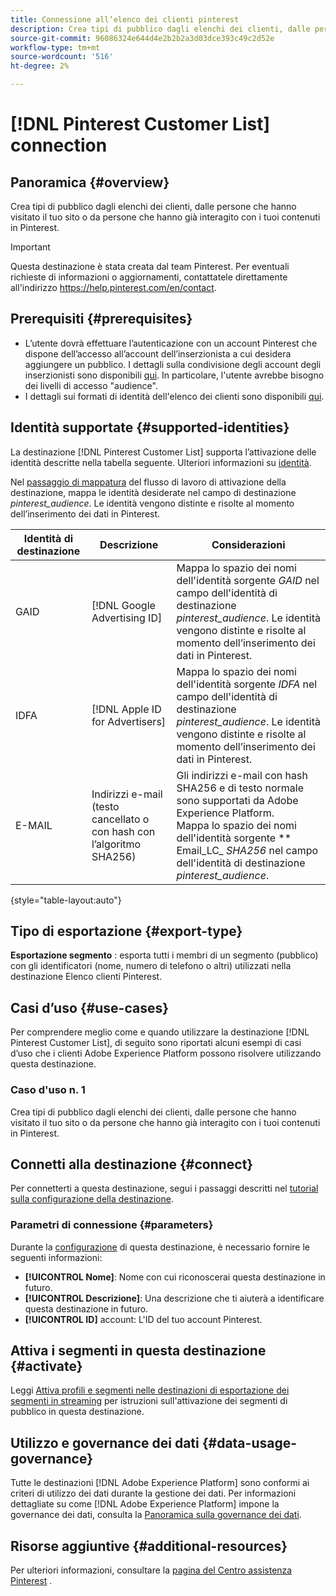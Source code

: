 ```yaml
---
title: Connessione all’elenco dei clienti pinterest
description: Crea tipi di pubblico dagli elenchi dei clienti, dalle persone che hanno visitato il tuo sito o da persone che hanno già interagito con i tuoi contenuti in Pinterest.
source-git-commit: 96086324e644d4e2b2b2a3d03dce393c49c2d52e
workflow-type: tm+mt
source-wordcount: '516'
ht-degree: 2%

---
```


# [!DNL Pinterest Customer List] connection

## Panoramica {#overview}

Crea tipi di pubblico dagli elenchi dei clienti, dalle persone che hanno visitato il tuo sito o da persone che hanno già interagito con i tuoi contenuti in Pinterest.

>[!IMPORTANT]
>
>Questa destinazione è stata creata dal team Pinterest. Per eventuali richieste di informazioni o aggiornamenti, contattatele direttamente all&#39;indirizzo https://help.pinterest.com/en/contact.

## Prerequisiti {#prerequisites}

* L’utente dovrà effettuare l’autenticazione con un account Pinterest che dispone dell’accesso all’account dell’inserzionista a cui desidera aggiungere un pubblico. I dettagli sulla condivisione degli account degli inserzionisti sono disponibili [qui](https://help.pinterest.com/en/business/article/share-and-manage-access-to-your-ad-accounts). In particolare, l&#39;utente avrebbe bisogno dei livelli di accesso &quot;audience&quot;.
* I dettagli sui formati di identità dell&#39;elenco dei clienti sono disponibili [qui](https://help.pinterest.com/en/business/article/audience-targeting).


## Identità supportate {#supported-identities}

La destinazione [!DNL Pinterest Customer List] supporta l’attivazione delle identità descritte nella tabella seguente. Ulteriori informazioni su [identità](https://experienceleague.adobe.com/docs/experience-platform/identity/namespaces.html?lang=en#getting-started).

Nel [passaggio di mappatura](/help/destinations/ui/activate-segment-streaming-destinations.md#mapping) del flusso di lavoro di attivazione della destinazione, mappa le identità desiderate nel campo di destinazione *pinterest_audience*. Le identità vengono distinte e risolte al momento dell’inserimento dei dati in Pinterest.

| Identità di destinazione | Descrizione | Considerazioni |
|---|---|---|
| GAID | [!DNL Google Advertising ID] | Mappa lo spazio dei nomi dell&#39;identità sorgente *GAID* nel campo dell&#39;identità di destinazione *pinterest_audience*. Le identità vengono distinte e risolte al momento dell’inserimento dei dati in Pinterest. |
| IDFA | [!DNL Apple ID for Advertisers] | Mappa lo spazio dei nomi dell&#39;identità sorgente *IDFA* nel campo dell&#39;identità di destinazione *pinterest_audience*. Le identità vengono distinte e risolte al momento dell’inserimento dei dati in Pinterest. |
| E-MAIL | Indirizzi e-mail (testo cancellato o con hash con l’algoritmo SHA256) | Gli indirizzi e-mail con hash SHA256 e di testo normale sono supportati da Adobe Experience Platform. <br> Mappa lo spazio dei nomi dell&#39;identità sorgente  ** Email_LC_ *SHA256* nel campo dell&#39;identità di destinazione  *pinterest_audience*. |

{style=&quot;table-layout:auto&quot;}

## Tipo di esportazione {#export-type}

**Esportazione segmento** : esporta tutti i membri di un segmento (pubblico) con gli identificatori (nome, numero di telefono o altri) utilizzati nella destinazione Elenco clienti Pinterest.

## Casi d’uso {#use-cases}

Per comprendere meglio come e quando utilizzare la destinazione [!DNL Pinterest Customer List], di seguito sono riportati alcuni esempi di casi d’uso che i clienti Adobe Experience Platform possono risolvere utilizzando questa destinazione.


### Caso d&#39;uso n. 1

Crea tipi di pubblico dagli elenchi dei clienti, dalle persone che hanno visitato il tuo sito o da persone che hanno già interagito con i tuoi contenuti in Pinterest.

## Connetti alla destinazione {#connect}

Per connetterti a questa destinazione, segui i passaggi descritti nel [tutorial sulla configurazione della destinazione](../../ui/connect-destination.md).



### Parametri di connessione {#parameters}

Durante la [configurazione](../../ui/connect-destination.md) di questa destinazione, è necessario fornire le seguenti informazioni:

* **[!UICONTROL Nome]**: Nome con cui riconoscerai questa destinazione in futuro.
* **[!UICONTROL Descrizione]**: Una descrizione che ti aiuterà a identificare questa destinazione in futuro.
* **[!UICONTROL ID]** account: L&#39;ID del tuo account Pinterest.

## Attiva i segmenti in questa destinazione {#activate}

Leggi [Attiva profili e segmenti nelle destinazioni di esportazione dei segmenti in streaming](/help/destinations/ui/activate-segment-streaming-destinations.md) per istruzioni sull&#39;attivazione dei segmenti di pubblico in questa destinazione.

## Utilizzo e governance dei dati {#data-usage-governance}

Tutte le destinazioni [!DNL Adobe Experience Platform] sono conformi ai criteri di utilizzo dei dati durante la gestione dei dati. Per informazioni dettagliate su come [!DNL Adobe Experience Platform] impone la governance dei dati, consulta la [Panoramica sulla governance dei dati](https://experienceleague.adobe.com/docs/experience-platform/data-governance/home.html).

## Risorse aggiuntive {#additional-resources}

Per ulteriori informazioni, consultare la [pagina del Centro assistenza Pinterest](https://help.pinterest.com/en/business/article/audience-targeting) .
